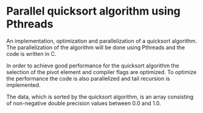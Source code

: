 # Parallel quicksort algorithm using Pthreads

An implementation, optimization and parallelization of a quicksort
algorithm. The parallelization of the algorithm will be done using Pthreads and the code is written in C. 

In order to achieve good performance for the quicksort algorithm the selection of the pivot element and compiler flags are optimized. To optimize the performance the code is also parallelized and tail recursion is implemented. 

The data, which is sorted by the quicksort algorithm, is an array consisting of non-negative double precision values between 0.0 and
1.0.
